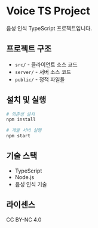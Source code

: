 # Voice TS Project

음성 인식 TypeScript 프로젝트입니다.

## 프로젝트 구조

- `src/` - 클라이언트 소스 코드
- `server/` - 서버 소스 코드  
- `public/` - 정적 파일들

## 설치 및 실행

```bash
# 의존성 설치
npm install

# 개발 서버 실행
npm start
```

## 기술 스택

- TypeScript
- Node.js
- 음성 인식 기술

## 라이센스

CC BY-NC 4.0
